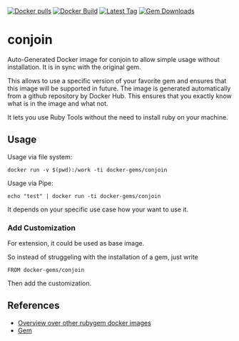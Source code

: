 [![Docker pulls](https://img.shields.io/docker/pulls/rubygem/conjoin.svg)](https://hub.docker.com/r/rubygem/conjoin/)
[![Docker Build](https://img.shields.io/docker/automated/rubygem/conjoin.svg)](https://hub.docker.com/r/rubygem/conjoin/)
[![Latest Tag](https://img.shields.io/github/tag/docker-rubygem/conjoin.svg)](https://hub.docker.com/r/rubygem/conjoin/)
[![Gem Downloads](https://img.shields.io/gem/dt/conjoin.svg)](https://rubygems.org/gems/conjoin/)
# conjoin

Auto-Generated Docker image for conjoin to allow simple usage without installation.
It is in sync with the original gem.

This allows to use a specific version of your favorite gem and ensures that this image will be supported in future.
The image is generated automatically from a github repository by Docker Hub.
This ensures that you exactly know what is in the image and what not.

It lets you use Ruby Tools without the need to install ruby on your machine.

## Usage

Usage via file system:

`docker run -v $(pwd):/work -ti docker-gems/conjoin`

Usage via Pipe:

`echo "test" | docker run -ti docker-gems/conjoin`

It depends on your specific use case how your want to use it.

### Add Customization

For extension, it could be used as base image.

So instead of struggeling with the installation of a gem, just write

`FROM docker-gems/conjoin`

Then add the customization.

## References

 - [Overview over other rubygem docker images](https://github.com/thinkbot/docker-rubygem)
 - [Gem](https://rubygems.org/gems/conjoin/)
